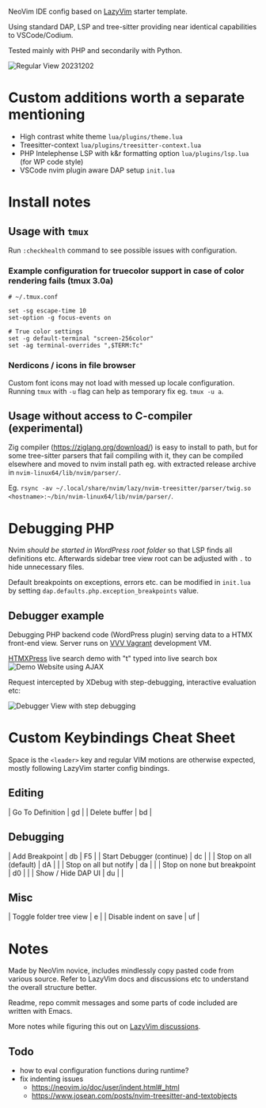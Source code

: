 NeoVim IDE config based on [LazyVim](https://github.com/LazyVim/LazyVim) starter template.

Using standard DAP, LSP and tree-sitter providing near identical capabilities to VSCode/Codium.

Tested mainly with PHP and secondarily with Python.

![Regular View 20231202](https://github.com/jasalt/nvim/assets/2306521/ed2e93a3-c60d-4a69-a9d3-ce9c057a4bcd)

# Custom additions worth a separate mentioning

- High contrast white theme `lua/plugins/theme.lua`
- Treesitter-context `lua/plugins/treesitter-context.lua`
- PHP Intelephense LSP with k&r formatting option `lua/plugins/lsp.lua` (for WP code style)
- VSCode nvim plugin aware DAP setup `init.lua`

# Install notes
## Usage with `tmux`
Run `:checkhealth` command to see possible issues with configuration.

### Example configuration for truecolor support in case of color rendering fails (tmux 3.0a)

```
# ~/.tmux.conf

set -sg escape-time 10
set-option -g focus-events on

# True color settings
set -g default-terminal "screen-256color"
set -ag terminal-overrides ",$TERM:Tc"
```
### Nerdicons / icons in file browser

Custom font icons may not load with messed up locale configuration. Running `tmux` with `-u` flag can help as temporary fix eg. `tmux -u a`.

## Usage without access to C-compiler (experimental)

Zig compiler (https://ziglang.org/download/) is easy to install to path, but for some tree-sitter parsers that fail compiling with it, they can be compiled elsewhere and moved to nvim install path eg. with extracted release archive in `nvim-linux64/lib/nvim/parser/`. 

Eg. `rsync -av ~/.local/share/nvim/lazy/nvim-treesitter/parser/twig.so <hostname>:~/bin/nvim-linux64/lib/nvim/parser/`.

# Debugging PHP

Nvim *should be started in WordPress root folder* so that LSP finds all definitions etc. 
Afterwards sidebar tree view root can be adjusted with `.` to hide unnecessary files.

Default breakpoints on exceptions, errors etc. can be modified in `init.lua` by setting `dap.defaults.php.exception_breakpoints` value.

## Debugger example

Debugging PHP backend code (WordPress plugin) serving data to a HTMX front-end view. Server runs on [VVV Vagrant](https://github.com/svandragt/htmxpress) development VM. 

[HTMXPress](https://github.com/svandragt/htmxpress) live search demo with "t" typed into live search box
![Demo Website using AJAX](https://github.com/jasalt/nvim/assets/2306521/ccbf9707-219f-4ecc-a5e7-570ca08e8d19)

Request intercepted by XDebug with step-debugging, interactive evaluation etc:

![Debugger View with step debugging](https://github.com/jasalt/nvim/assets/2306521/e618510e-e584-4144-942a-52bdc04bfe93)

# Custom Keybindings Cheat Sheet

Space is the `<leader>` key and regular VIM motions are otherwise expected, mostly following LazyVim starter config bindings.

## Editing

| Go To Definition | gd         |
| Delete buffer    | <leader>bd |

## Debugging

| Add Breakpoint              | <leader>db | <leader>F5 |
| Start Debugger (continue)   | <leader>dc |            |
| Stop on all (default)       | <leader>dA |            |
| Stop on all but notify      | <leader>da |            |
| Stop on none but breakpoint | <leader>d0 |            |
| Show / Hide DAP UI          | <leader>du |            |

## Misc

| Toggle folder tree view | <leader>e  |
| Disable indent on save  | <leader>uf |

# Notes

Made by NeoVim novice, includes mindlessly copy pasted code from various source. 
Refer to LazyVim docs and discussions etc to understand the overall structure better.

Readme, repo commit messages and some parts of code included are written with Emacs.

More notes while figuring this out on [LazyVim discussions](https://github.com/LazyVim/LazyVim/discussions/645).

## Todo

- how to eval configuration functions during runtime?
- fix indenting issues
  - https://neovim.io/doc/user/indent.html#_html
  - https://www.josean.com/posts/nvim-treesitter-and-textobjects
